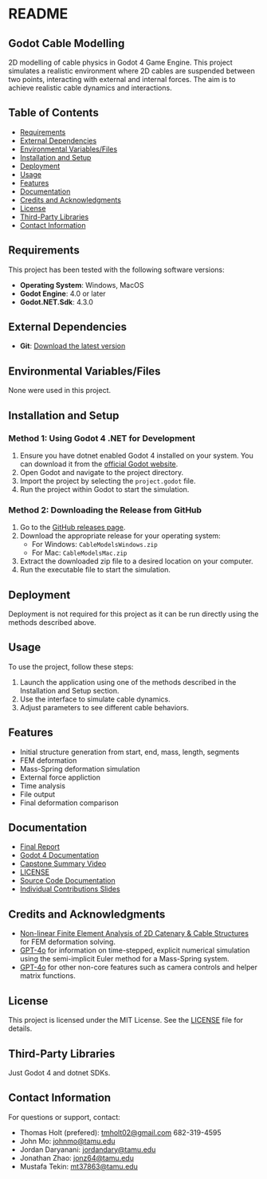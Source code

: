 # README
## Godot Cable Modelling
2D modelling of cable physics in Godot 4 Game Engine. This project simulates a realistic environment where 2D cables are suspended between two points, interacting with external and internal forces. The aim is to achieve realistic cable dynamics and interactions.

## Table of Contents
- [Requirements](#requirements)
- [External Dependencies](#external-dependencies)
- [Environmental Variables/Files](#environmental-variablesfiles)
- [Installation and Setup](#installation-and-setup)
- [Deployment](#deployment)
- [Usage](#usage)
- [Features](#features)
- [Documentation](#documentation)
- [Credits and Acknowledgments](#credits-and-acknowledgments)
- [License](#license)
- [Third-Party Libraries](#third-party-libraries)
- [Contact Information](#contact-information)

## Requirements
This project has been tested with the following software versions:
- **Operating System**: Windows, MacOS
- **Godot Engine**: 4.0 or later
- **Godot.NET.Sdk**: 4.3.0

## External Dependencies
- **Git**: [Download the latest version](https://git-scm.com/book/en/v2/Getting-Started-Installing-Git)

## Environmental Variables/Files
None were used in this project.

## Installation and Setup

### Method 1: Using Godot 4 .NET for Development
1. Ensure you have dotnet enabled Godot 4 installed on your system. You can download it from the [official Godot website](https://godotengine.org/download).
2. Open Godot and navigate to the project directory.
3. Import the project by selecting the `project.godot` file.
4. Run the project within Godot to start the simulation.

### Method 2: Downloading the Release from GitHub
1. Go to the [GitHub releases page](https://github.com/jxhnmo/csce482spring2025godotcable/releases).
2. Download the appropriate release for your operating system:
   - For Windows: `CableModelsWindows.zip`
   - For Mac: `CableModelsMac.zip`
3. Extract the downloaded zip file to a desired location on your computer.
4. Run the executable file to start the simulation.

## Deployment
Deployment is not required for this project as it can be run directly using the methods described above.

## Usage
To use the project, follow these steps:
1. Launch the application using one of the methods described in the Installation and Setup section.
2. Use the interface to simulate cable dynamics.
3. Adjust parameters to see different cable behaviors.

## Features
- Initial structure generation from start, end, mass, length, segments
- FEM deformation
- Mass-Spring deformation simulation
- External force appliction
- Time analysis
- File output
- Final deformation comparison

## Documentation
- [Final Report](Documentation/Godot_FinalReport.pdf)
- [Godot 4 Documentation](https://docs.godotengine.org/en/stable/)
- [Capstone Summary Video](https://youtu.be/X5CCbvr5pSA)
- [LICENSE](LICENSE)
- [Source Code Documentation](Documentation/SourceCodeDocumentation.md)
- [Individual Contributions Slides](Documentation/IndividualContributions.pdf)

## Credits and Acknowledgments
- [Non-linear Finite Element Analysis of 2D Catenary & Cable Structures](https://www.engineeringskills.com/course/non-linear-finite-element-analysis-of-2d-catenary-and-cable-structures) for FEM deformation solving.
- [GPT-4o](https://chatgpt.com/share/68085649-c824-8009-8f35-fd783b98124a) for information on time-stepped, explicit numerical simulation using the semi-implicit Euler method for a Mass-Spring system.
- [GPT-4o](https://chatgpt.com/share/68085649-c824-8009-8f35-fd783b98124a) for other non-core features such as camera controls and helper matrix functions.

## License
This project is licensed under the MIT License. See the [LICENSE](LICENSE) file for details.

## Third-Party Libraries
Just Godot 4 and dotnet SDKs.

## Contact Information
For questions or support, contact:
- Thomas Holt (prefered): tmholt02@gmail.com 682-319-4595
- John Mo: johnmo@tamu.edu
- Jordan Daryanani: jordandary@tamu.edu
- Jonathan Zhao: jonz64@tamu.edu
- Mustafa Tekin: mt37863@tamu.edu
